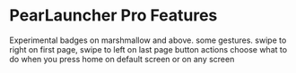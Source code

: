 # PearLauncher Pro Features
Experimental badges on marshmallow and above.
some gestures. swipe to right on first page, swipe to left on last page
button actions choose what to do when you press home on default screen or on any screen
